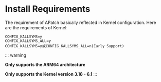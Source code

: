 # Install Requirements

The requirement of APatch basically reflected in Kernel configuration. Here are the requirements of Kernel:
```
CONFIG_KALLSYMS=y
CONFIG_KALLSYMS_ALL=y
CONFIG_KALLSYMS=y或CONFIG_KALLSYMS_ALL=n(Early Support)
```

::: warning

**Only supports the ARM64 architecture**

**Only supports the Kernel version 3.18 - 6.1**
:::

